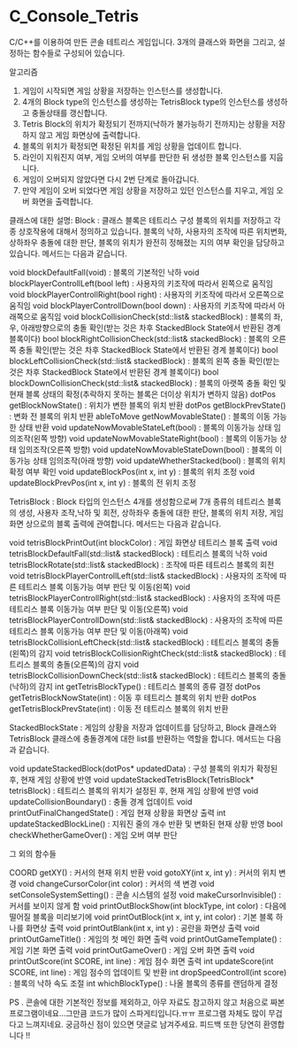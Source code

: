 # C_Console_Tetris

C/C++를 이용하여 만든 콘솔 테트리스 게임입니다.
3개의 클래스와 화면을 그리고, 설정하는 함수들로 구성되어 있습니다.

알고리즘

1. 게임이 시작되면 게임 상황을 저장하는 인스턴스를 생성합니다.
2. 4개의 Block type의 인스턴스를 생성하는 TetrisBlock type의 인스턴스를 생성하고 충돌상태를 갱신합니다.
3. Tetris Block의 위치가 확정되기 전까지(낙하가 불가능하기 전까지)는 상황을 저장하지 않고 게임 화면상에 출력합니다.
4. 블록의 위치가 확정되면 확정된 위치를 게임 상황을 업데이트 합니다.
5. 라인이 지워진지 여부, 게임 오버의 여부를 판단한 뒤 생성한 블록 인스턴스를 지웁니다.
6. 게임이 오버되지 않았다면 다시 2번 단계로 돌아갑니다.
7. 만약 게임이 오버 되었다면 게임 상황을 저장하고 있던 인스턴스를 지우고, 게임 오버 화면을 출력합니다.  

클래스에 대한 설명:
Block : 클래스 블록은 테트리스 구성 블록의 위치를 저장하고 각종 상호작용에 대해서 정의하고 있습니다. 블록의 낙하, 사용자의 조작에 따른 위치변화, 상하좌우 충돌에 대한 판단, 블록의 위치가 완전히 정해졌는 지의 여부 확인을 담당하고 있습니다. 메서드는 다음과 같습니다.

void blockDefaultFall(void) : 블록의 기본적인 낙하
void blockPlayerControllLeft(bool left) : 사용자의 키조작에 따라서 왼쪽으로 움직임
void blockPlayerControllRight(bool right) : 사용자의 키조작에 따라서 오른쪽으로 움직임
void blockPlayerControllDown(bool down) : 사용자의 키조작에 따라서 아래쪽으로 움직임
void blockCollisionCheck(std::list<dotPos>& stackedBlock) : 블록의 좌, 우, 아래방향으로의 충돌 확인(받는 것은 차후 StackedBlock State에서 반환된 경계 블록이다)
bool blockRightCollisionCheck(std::list<dotPos>& stackedBlock) : 블록의 오른쪽 충돌 확인(받는 것은 차후 StackedBlock State에서 반환된 경계 블록이다)
bool blockLeftCollisionCheck(std::list<dotPos>& stackedBlock) : 블록의 왼쪽 충돌 확인(받는 것은 차후 StackedBlock State에서 반환된 경계 블록이다)
bool blockDownCollisionCheck(std::list<dotPos>& stackedBlock) : 블록의 아랫쪽 충돌 확인 및 현재 블록 상태의 확정(추락하지 못하는 블록은 더이상 위치가 변하지 않음)
dotPos getBlockNowState() : 위치가 변한 블록의 위치 반환
dotPos getBlockPrevState() : 변화 전 블록의 위치 반환
ableToMove getNowMovableState() : 블록의 이동 가능한 상태 반환
void updateNowMovableStateLeft(bool) : 블록의 이동가능 상태 임의조작(왼쪽 방향)
void updateNowMovableStateRight(bool) : 블록의 이동가능 상태 임의조작(오른쪽 방향)
void updateNowMovableStateDown(bool) : 블록의 이동가능 상태 임의조작(아래 방향)
void updateWhetherStacked(bool) : 블록의 위치 확정 여부 확인
void updateBlockPos(int x, int y) : 블록의 위치 조정
void updateBlockPrevPos(int x, int y) : 블록의 전 위치 조정

TetrisBlock : Block 타입의 인스턴스 4개를 생성함으로써 7개 종류의 테트리스 블록의 생성, 사용자 조작,낙하 및 회전, 상하좌우 충돌에 대한 판단, 블록의 위치 저장, 게임 화면 상으로의 블록 출력에 관여합니다.
메서드는 다음과 같습니다.

void tetrisBlockPrintOut(int blockColor) : 게임 화면상 테트리스 블록 출력
void tetrisBlockDefaultFall(std::list<dotPos>& stackedBlock) : 테트리스 블록의 낙하
void tetrisBlockRotate(std::list<dotPos>& stackedBlock) : 조작에 따른 테트리스 블록의 회전
void tetrisBlockPlayerControllLeft(std::list<dotPos>& stackedBlock) : 사용자의 조작에 따른 테트리스 블록 이동가능 여부 판단 및 이동(왼쪽)
void tetrisBlockPlayerControllRight(std::list<dotPos>& stackedBlock) : 사용자의 조작에 따른 테트리스 블록 이동가능 여부 판단 및  이동(오른쪽)
void tetrisBlockPlayerControllDown(std::list<dotPos>& stackedBlock) : 사용자의 조작에 따른 테트리스 블록 이동가능 여부 판단 및  이동(아래쪽)
void tetrisBlockCollisionLeftCheck(std::list<dotPos>& stackedBlock) : 테트리스 블록의 충돌(왼쪽)의 감지
void tetrisBlockCollisionRightCheck(std::list<dotPos>& stackedBlock) : 테트리스 블록의 충돌(오른쪽)의 감지
void tetrisBlockCollisionDownCheck(std::list<dotPos>& stackedBlock) : 테트리스 블록의 충돌(낙하)의 감지
int getTetrisBlockType() : 테트리스 블록의 종류 결정
dotPos getTetrisBlockNowState(int) : 이동 후 테트리스 블록의 위치 반환
dotPos getTetrisBlockPrevState(int) : 이동 전 테트리스 블록의 위치 반환
    
StackedBlockState : 게임의 상황을 저장과 업데이트를 담당하고, Block 클래스와 TetrisBlock 클래스에 충돌경계에 대한 list를 반환하는 역할을 합니다. 메서드는 다음과 같습니다.
    
void updateStackedBlock(dotPos* updatedData) : 구성 블록의 위치가 확정된 후, 현재 게임 상황에 반영
void updateStackedTetrisBlock(TetrisBlock* tetrisBlock) : 테트리스 블록의 위치가 설정된 후, 현재 게임 상황에 반영
void updateCollisionBoundary() : 충돌 경계 업데이트
void printOutFinalChangedState() : 게임 현재 상황을 화면상 출력
int updateStackedBlockLine() : 지워진 줄의 개수 반환 및 변화된 현재 상황 반영
bool checkWhetherGameOver() : 게임 오버 여부 판단
    
그 외의 함수들

COORD getXY() : 커서의 현재 위치 반환
void gotoXY(int x, int y) : 커서의 위치 변경
void changeCursorColor(int color) : 커서의 색 변경
void setConsoleSystemSetting() : 콘솔 시스템의 설정
void makeCursorInvisible() : 커서를 보이지 않게 함
void printOutBlockShow(int blockType, int color) : 다음에 떨어질 블록을 미리보기에 
void printOutBlock(int x, int y, int color) : 기본 블록 하나를 화면상 출력
void printOutBlank(int x, int y) : 공란을 화면상 출력
void printOutGameTitle() : 게임의 첫 메인 화면 출력
void printOutGameTemplate() : 게임 기본 화면 출력
void printOutGameOver() : 게임 오버 화면 출력
void printOutScore(int SCORE, int line) : 게임 점수 화면 출력
int updateScore(int SCORE, int line) : 게임 점수의 업데이트 및 반환
int dropSpeedControll(int score) : 블록의 낙하 속도 조절
int whichBlockType() : 나올 블록의 종류를 랜덤하게 결정
    
PS . 콘솔에 대한 기본적인 정보를 제외하고, 아무 자료도 참고하지 않고 처음으로 짜본 프로그램이네요...그만큼 코드가 많이 스파게티입니다.ㅠㅠ 프로그램 자체도 많이 무겁다고 
느껴지네요. 궁금하신 점이 있으면 댓글로 남겨주세요. 피드백 또한 당연히 환영합니다 !!


